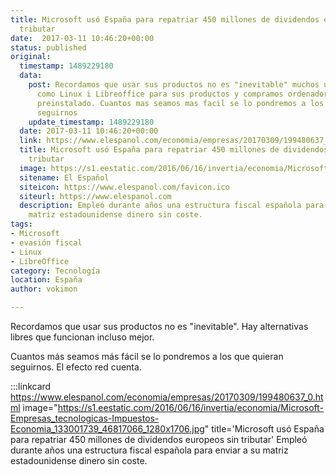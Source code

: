 ```yaml
---
title: Microsoft usó España para repatriar 450 millones de dividendos europeos sin
  tributar
date:  2017-03-11 10:46:20+00:00
status: published
original:
  timestamp: 1489229180
  data:
    post: Recordamos que usar sus productos no es "inevitable" muchos usamos alterntativas
      como Linux i Libreoffice para sus productos y compramos ordenadores sin su sistema
      preinstalado. Cuantos mas seamos mas facil se lo pondremos a los que quieran
      seguirnos
    update_timestamp: 1489229180
  date: 2017-03-11 10:46:20+00:00
  link: https://www.elespanol.com/economia/empresas/20170309/199480637_0.html
  title: Microsoft usó España para repatriar 450 millones de dividendos europeos sin
    tributar
  image: https://s1.eestatic.com/2016/06/16/invertia/economia/Microsoft-Empresas_tecnologicas-Impuestos-Economia_133001739_46817066_1280x1706.jpg
  sitename: El Español
  siteicon: https://www.elespanol.com/favicon.ico
  siteurl: https://www.elespanol.com
  description: Empleó durante años una estructura fiscal española para enviar a su
    matriz estadounidense dinero sin coste.
tags:
- Microsoft
- evasión fiscal
- Linux
- LibreOffice
category: Tecnología
location: España
author: vokimon

---
```

Recordamos que usar sus productos no es "inevitable".
Hay alternativas libres que funcionan incluso mejor.

Cuantos más seamos más fácil se lo pondremos a los que quieran seguirnos.
El efecto red cuenta.

:::linkcard https://www.elespanol.com/economia/empresas/20170309/199480637_0.html image="https://s1.eestatic.com/2016/06/16/invertia/economia/Microsoft-Empresas_tecnologicas-Impuestos-Economia_133001739_46817066_1280x1706.jpg" title='Microsoft usó España para repatriar 450 millones de dividendos europeos sin tributar'
    Empleó durante años una estructura fiscal española para enviar a su matriz estadounidense dinero sin coste.

